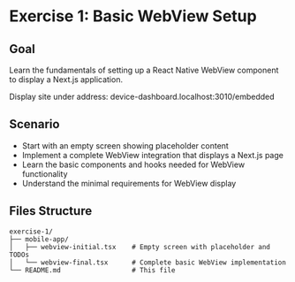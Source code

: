 # Exercise 1: Basic WebView Setup

## Goal

Learn the fundamentals of setting up a React Native WebView component to display a Next.js application.

Display site under address: device-dashboard.localhost:3010/embedded

## Scenario

- Start with an empty screen showing placeholder content
- Implement a complete WebView integration that displays a Next.js page
- Learn the basic components and hooks needed for WebView functionality
- Understand the minimal requirements for WebView display

## Files Structure

```
exercise-1/
├── mobile-app/
│   ├── webview-initial.tsx    # Empty screen with placeholder and TODOs
│   └── webview-final.tsx      # Complete basic WebView implementation
└── README.md                  # This file
```
